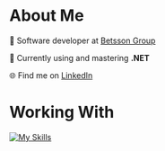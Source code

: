# About Me
💼 Software developer at [Betsson Group](https://www.betssongroup.com/)

🌱 Currently using and mastering **.NET**

🌐 Find me on [LinkedIn](https://www.linkedin.com/in/nupurkeswani/)

# Working With
[![My Skills](https://skillicons.dev/icons?i=aws,cs,discord,docker,dotnet,git,github,gmail,grafana,kubernetes,mysql,postman,powershell,rabbitmq,redis,visualstudio)](https://skillicons.dev)
